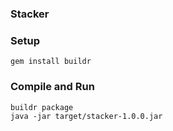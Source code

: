 ### Stacker

### Setup

    gem install buildr

### Compile and Run

    buildr package
    java -jar target/stacker-1.0.0.jar
